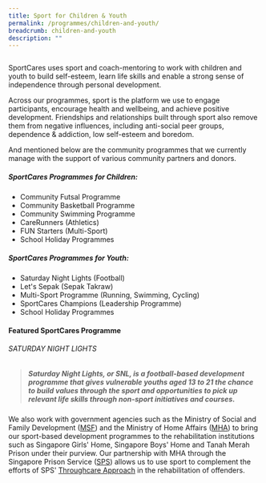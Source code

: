 ```yaml
---
title: Sport for Children & Youth
permalink: /programmes/children-and-youth/
breadcrumb: children-and-youth
description: ""
---
```

![]()

SportCares uses sport and coach-mentoring to work with children and youth to build self-esteem, learn life skills and enable a strong sense of independence through personal development. 

Across our programmes, sport is the platform we use to engage participants, encourage health and wellbeing, and achieve positive development. Friendships and relationships built through sport also remove them from negative influences, including anti-social peer groups, dependence & addiction, low self-esteem and boredom. 

And mentioned below are the community programmes that we currently manage with the support of various community partners and donors. 

##### SportCares Programmes for Children:
* Community Futsal Programme
* Community Basketball Programme
* Community Swimming Programme 
* CareRunners (Athletics)
* FUN Starters (Multi-Sport) 
* School Holiday Programmes

##### SportCares Programmes for Youth:
* Saturday Night Lights (Football)
* Let's Sepak (Sepak Takraw) 
* Multi-Sport Programme (Running, Swimming, Cycling) 
* SportCares Champions (Leadership Programme) 
* School Holiday Programmes

#### Featured SportCares Programme
###### SATURDAY NIGHT LIGHTS
> ##### Saturday Night Lights, or SNL, is a football-based development programme that gives vulnerable youths aged 13 to 21 the chance to build values through the sport and opportunities to pick up relevant life skills through non-sport initiatives and courses.


We also work with government agencies such as the Ministry of Social and Family Development ([MSF](https://www.msf.gov.sg/about-MSF/Pages/default.aspx)) and the Ministry of Home Affairs ([MHA](https://www.mha.gov.sg/)) to bring our sport-based development programmes to the rehabilitation institutions such as Singapore Girls' 
Home, Singapore Boys' Home and Tanah Merah Prison under their purview. 
Our partnership with MHA through the Singapore Prison Service ([SPS](https://www.sps.gov.sg/)) allows us to use sport to complement the efforts of SPS' [Throughcare Approach](https://www.sps.gov.sg/throughcare-approach) in the rehabilitation of offenders.
